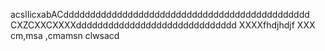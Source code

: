 
acslIicxabACdddddddddddddddddddddddddddddddddddddddddddddd
CXZCXXCXXXXdddddddddddddddddddddddddddddd
XXXXfhdjhdjf
XXX
cm,msa ,cmamsn clwsacd
